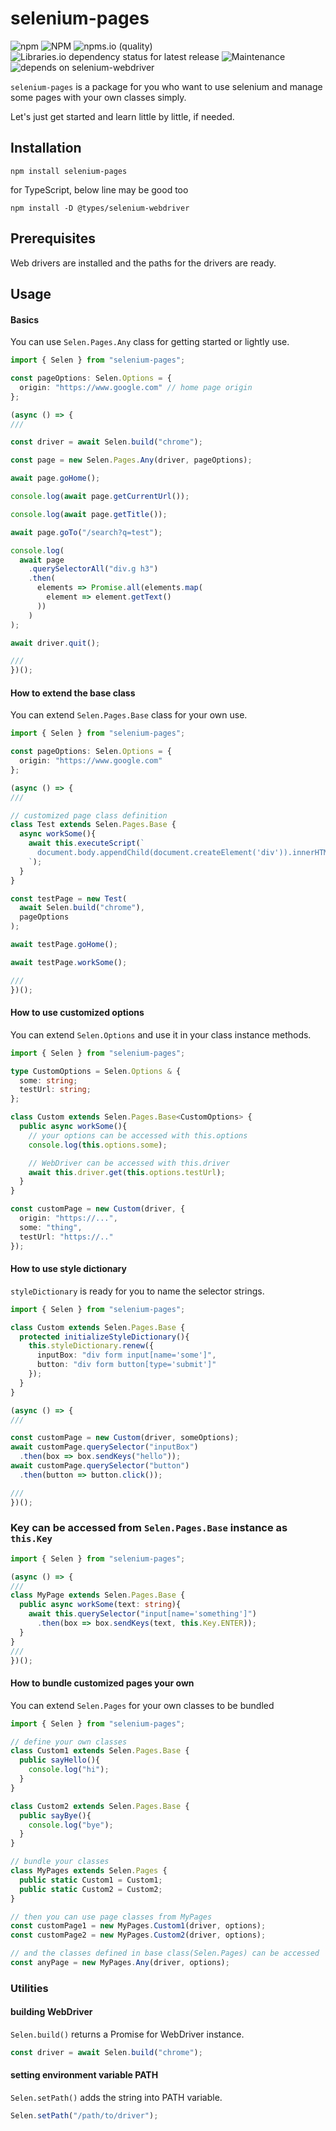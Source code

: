 # selenium-pages

![npm](https://img.shields.io/npm/v/selenium-pages)
![NPM](https://img.shields.io/npm/l/selenium-pages)
![npms.io (quality)](https://img.shields.io/npms-io/quality-score/selenium-pages)
![Libraries.io dependency status for latest release](https://img.shields.io/librariesio/release/npm/selenium-pages)
![Maintenance](https://img.shields.io/maintenance/yes/2022)
![depends on selenium-webdriver](https://img.shields.io/badge/depends%20on-selenium--webdriver-informational)

```selenium-pages``` is a package for you who want to use selenium and manage some pages with your own classes simply.

Let's just get started and learn little by little, if needed.

## Installation
``` shell
npm install selenium-pages
```

for TypeScript, below line may be good too
``` shell
npm install -D @types/selenium-webdriver
```

## Prerequisites
Web drivers are installed and the paths for the drivers are ready.

## Usage

#### Basics
You can use ```Selen.Pages.Any``` class for getting started or lightly use.
``` typescript
import { Selen } from "selenium-pages";

const pageOptions: Selen.Options = {
  origin: "https://www.google.com" // home page origin
};

(async () => {
///

const driver = await Selen.build("chrome");

const page = new Selen.Pages.Any(driver, pageOptions);

await page.goHome();

console.log(await page.getCurrentUrl());

console.log(await page.getTitle());

await page.goTo("/search?q=test");

console.log(
  await page
    .querySelectorAll("div.g h3")
    .then(
      elements => Promise.all(elements.map(
        element => element.getText()
      ))
    )
);

await driver.quit();

///
})();
```

#### How to extend the base class
You can extend ```Selen.Pages.Base``` class for your own use.
``` typescript
import { Selen } from "selenium-pages";

const pageOptions: Selen.Options = {
  origin: "https://www.google.com"
};

(async () => {
///

// customized page class definition
class Test extends Selen.Pages.Base {
  async workSome(){
    await this.executeScript(`
      document.body.appendChild(document.createElement('div')).innerHTML = "test";
    `);
  }
}

const testPage = new Test(
  await Selen.build("chrome"),
  pageOptions
);

await testPage.goHome();

await testPage.workSome();

///
})();
```

#### How to use customized options
You can extend ```Selen.Options``` and use it in your class instance methods.
``` typescript
import { Selen } from "selenium-pages";

type CustomOptions = Selen.Options & {
  some: string;
  testUrl: string;
};

class Custom extends Selen.Pages.Base<CustomOptions> {
  public async workSome(){
    // your options can be accessed with this.options
    console.log(this.options.some);

    // WebDriver can be accessed with this.driver
    await this.driver.get(this.options.testUrl);
  }
}

const customPage = new Custom(driver, {
  origin: "https://...",
  some: "thing",
  testUrl: "https://.."
});
```

#### How to use style dictionary
```styleDictionary``` is ready for you to name the selector strings.
``` typescript
import { Selen } from "selenium-pages";

class Custom extends Selen.Pages.Base {
  protected initializeStyleDictionary(){
    this.styleDictionary.renew({
      inputBox: "div form input[name='some']",
      button: "div form button[type='submit']"
    });
  }
}

(async () => {
///

const customPage = new Custom(driver, someOptions);
await customPage.querySelector("inputBox")
  .then(box => box.sendKeys("hello"));
await customPage.querySelector("button")
  .then(button => button.click());

///
})();
```

### Key can be accessed from ```Selen.Pages.Base``` instance as ```this.Key```
``` typescript
import { Selen } from "selenium-pages";

(async () => {
///
class MyPage extends Selen.Pages.Base {
  public async workSome(text: string){
    await this.querySelector("input[name='something']")
      .then(box => box.sendKeys(text, this.Key.ENTER));
  }
}
///
})();

```

#### How to bundle customized pages your own
You can extend ```Selen.Pages``` for your own classes to be bundled
``` typescript
import { Selen } from "selenium-pages";

// define your own classes
class Custom1 extends Selen.Pages.Base {
  public sayHello(){
    console.log("hi");
  }
}

class Custom2 extends Selen.Pages.Base {
  public sayBye(){
    console.log("bye");
  }
}

// bundle your classes
class MyPages extends Selen.Pages {
  public static Custom1 = Custom1;
  public static Custom2 = Custom2;
}

// then you can use page classes from MyPages
const customPage1 = new MyPages.Custom1(driver, options);
const customPage2 = new MyPages.Custom2(driver, options);

// and the classes defined in base class(Selen.Pages) can be accessed
const anyPage = new MyPages.Any(driver, options);
```

### Utilities

#### building WebDriver
```Selen.build()``` returns a Promise for WebDriver instance.

``` typescript
const driver = await Selen.build("chrome");
```

#### setting environment variable PATH
```Selen.setPath()``` adds the string into PATH variable.

``` typescript
Selen.setPath("/path/to/driver");
```
